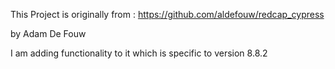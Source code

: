 
This Project is originally from :
https://github.com/aldefouw/redcap_cypress

by Adam De Fouw

I am adding functionality to it  which is specific to version 8.8.2 


